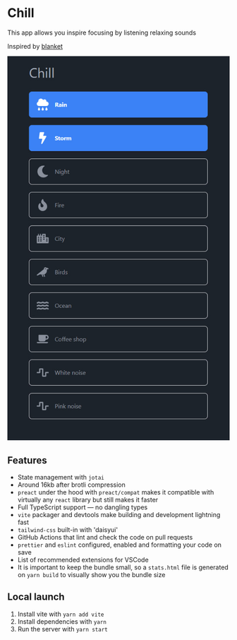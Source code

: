 # Chill

This app allows you inspire focusing by listening relaxing sounds

Inspired by [blanket](https://github.com/rafaelmardojai/blanket)

<p align="center">
  <img src="img.jpg"/>
</p>

## Features

- State management with `jotai`
- Around 16kb after brotli compression
- `preact` under the hood with `preact/compat` makes it compatible with virtually any `react` library but still makes it faster
- Full TypeScript support — no dangling types
- `vite` packager and devtools make building and development lightning fast
- `tailwind-css` built-in with 'daisyui'
- GitHub Actions that lint and check the code on pull requests
- `prettier` and `eslint` configured, enabled and formatting your code on save
- List of recommended extensions for VSCode
- It is important to keep the bundle small, so a `stats.html` file is generated on `yarn build` to visually show you the bundle size

## Local launch

1. Install vite with `yarn add vite`
2. Install dependencies with `yarn`
3. Run the server with `yarn start`
